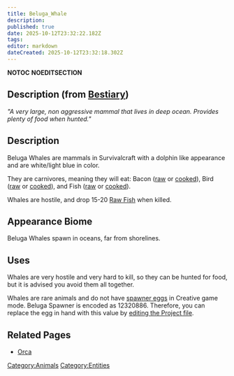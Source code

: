 ```yaml
---
title: Beluga_Whale
description: 
published: true
date: 2025-10-12T23:32:22.182Z
tags: 
editor: markdown
dateCreated: 2025-10-12T23:32:18.302Z
---
```


__NOTOC__ __NOEDITSECTION__

## Description (from [Bestiary](Bestiary "wikilink"))

*"A very large, non aggressive mammal that lives in deep ocean. Provides
plenty of food when hunted."*

## Description

Beluga Whales are mammals in Survivalcraft with a dolphin like
appearance and are white/light blue in color.

They are carnivores, meaning they will eat: Bacon
([raw](Raw_Bacon "wikilink") or [cooked](Cooked_Bacon "wikilink")), Bird
([raw](Raw_Bird "wikilink") or [cooked](Cooked_Bird "wikilink")), and
Fish ([raw](Raw_Fish "wikilink") or [cooked](Cooked_Fish "wikilink")).

Whales are hostile, and drop 15-20 [Raw Fish](Raw_fish "wikilink") when
killed.

## Appearance Biome

Beluga Whales spawn in oceans, far from shorelines. 

## Uses

Whales are very hostile and very hard to kill, so they can be hunted for
food, but it is advised you avoid them all together.

Whales are rare animals and do not have [spawner
eggs](Creative_Eggs "wikilink") in Creative game mode. Beluga Spawner is
encoded as 12320886. Therefore, you can replace the egg in hand with
this value by [editing the Project
file](Hacking_The_Project_File "wikilink").

## Related Pages

  - [Orca](Orca "wikilink")

[Category:Animals](Category:Animals "wikilink")
[Category:Entities](Category:Entities "wikilink")